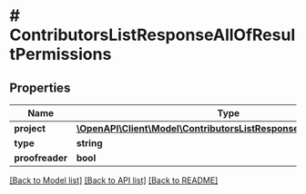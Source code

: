 # # ContributorsListResponseAllOfResultPermissions

## Properties

Name | Type | Description | Notes
------------ | ------------- | ------------- | -------------
**project** | [**\OpenAPI\Client\Model\ContributorsListResponseAllOfResultProject**](ContributorsListResponseAllOfResultProject.md) |  | [optional]
**type** | **string** |  | [optional]
**proofreader** | **bool** |  | [optional]

[[Back to Model list]](../../README.md#models) [[Back to API list]](../../README.md#endpoints) [[Back to README]](../../README.md)
